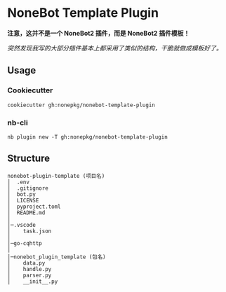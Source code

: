 # NoneBot Template Plugin

**注意，这并不是一个 NoneBot2 插件，而是 NoneBot2 插件模板！**

*突然发现我写的大部分插件基本上都采用了类似的结构，干脆就做成模板好了。*

## Usage

### Cookiecutter

```shell
cookiecutter gh:nonepkg/nonebot-template-plugin
```

### nb-cli

```shell
nb plugin new -T gh:nonepkg/nonebot-template-plugin
```

## Structure

```shell
nonebot-plugin-template (项目名)
│  .env
│  .gitignore
│  bot.py
│  LICENSE
│  pyproject.toml
│  README.md
│
│─.vscode
│    task.json
│
│─go-cqhttp
│
│─nonebot_plugin_template (包名)
│    data.py
│    handle.py
│    parser.py
│    __init__.py
```
